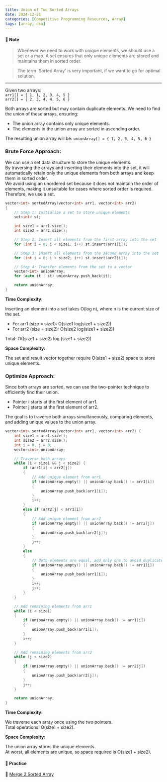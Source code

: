 ```yaml
---
title: Union of Two Sorted Arrays
date: 2024-12-21
categories: [Competitive Programming Resources, Array]
tags: [array, dsa]
---
```


#### **📝 Note**

> Whenever we need to work with unique elements, we should use a set or a map.
> A set ensures that only unique elements are stored and maintains them in sorted order.

> The term 'Sorted Array' is very important, if we want to go for optimal solution.

---

Given two arrays:\
`arr1[] = { 1, 1, 2, 3, 4, 5 }`\
`arr2[] = { 2, 3, 4, 4, 5, 6 }`

Both arrays are sorted but may contain duplicate elements. We need to find the union of these arrays, ensuring:

- The union array contains only unique elements.
- The elements in the union array are sorted in ascending order.

The resulting union array will be: `unionArray[] = { 1, 2, 3, 4, 5, 6 }`

### Brute Force Approach:

We can use a set data structure to store the unique elements.\
By traversing the arrays and inserting their elements into the set, it will automatically retain only the unique elements from both arrays and keep them in sorted order.\
We avoid using an unordered set because it does not maintain the order of elements, making it unsuitable for cases where sorted order is required. Therefore, we use a set.

```cpp
vector<int> sortedArray(vector<int> arr1, vector<int> arr2) 
{
    // Step 1: Initialize a set to store unique elements
    set<int> st;

    int size1 = arr1.size();
    int size2 = arr2.size();

    // Step 2: Insert all elements from the first array into the set
    for (int i = 0; i < size1; i++) st.insert(arr1[i]);

    // Step 3: Insert all elements from the second array into the set
    for (int i = 0; i < size2; i++) st.insert(arr2[i]);

    // Step 4: Transfer elements from the set to a vector
    vector<int> unionArray;
    for (auto it : st) unionArray.push_back(it);

    return unionArray;
}
```

**Time Complexity:**

Inserting an element into a set takes O(log n), where n is the current size of the set.

- For arr1 (size = size1): O(size1 log(size1 + size2))
- For arr2 (size = size2): O(size2 log(size1 + size2))

Total: O((size1 + size2) log (size1 + size2))

**Space Complexity:**

The set and result vector together require O(size1 + size2) space to store unique elements.

### Optimize Approach:

Since both arrays are sorted, we can use the two-pointer technique to efficiently find their union.

- Pointer i starts at the first element of arr1.
- Pointer j starts at the first element of arr2.

The goal is to traverse both arrays simultaneously, comparing elements, and adding unique values to the union array.

```cpp
vector<int> sortedArray(vector<int> arr1, vector<int> arr2) {
    int size1 = arr1.size();
    int size2 = arr2.size();
    int i = 0, j = 0;
    vector<int> unionArray;

    // Traverse both arrays
    while (i < size1 && j < size2) {
        if (arr1[i] < arr2[j]) 
        {
            // Add unique element from arr1
            if (unionArray.empty() || unionArray.back() != arr1[i]) 
            {
                unionArray.push_back(arr1[i]);
            }
            i++;
        } 
        else if (arr2[j] < arr1[i]) 
        {
            // Add unique element from arr2
            if (unionArray.empty() || unionArray.back() != arr2[j]) 
            {
                unionArray.push_back(arr2[j]);
            }
            j++;
        } 
        else 
        {
            // Both elements are equal, add only one to avoid duplicates
            if (unionArray.empty() || unionArray.back() != arr1[i]) 
            {
                unionArray.push_back(arr1[i]);
            }
            i++;
            j++;
        }
    }

    // Add remaining elements from arr1
    while (i < size1) 
    {
        if (unionArray.empty() || unionArray.back() != arr1[i]) 
        {
            unionArray.push_back(arr1[i]);
        }
        i++;
    }

    // Add remaining elements from arr2
    while (j < size2) 
    {
        if (unionArray.empty() || unionArray.back() != arr2[j]) 
        {
            unionArray.push_back(arr2[j]);
        }
        j++;
    }

    return unionArray;
}
```

**Time Complexity:**

We traverse each array once using the two pointers.\
Total operations: O(size1 + size2).

**Space Complexity:**

The union array stores the unique elements.\
At worst, all elements are unique, so space required is O(size1 + size2).

#### **🎯 Practice** 

🔗 [Merge 2 Sorted Array](https://www.naukri.com/code360/problems/sorted-array_6613259)